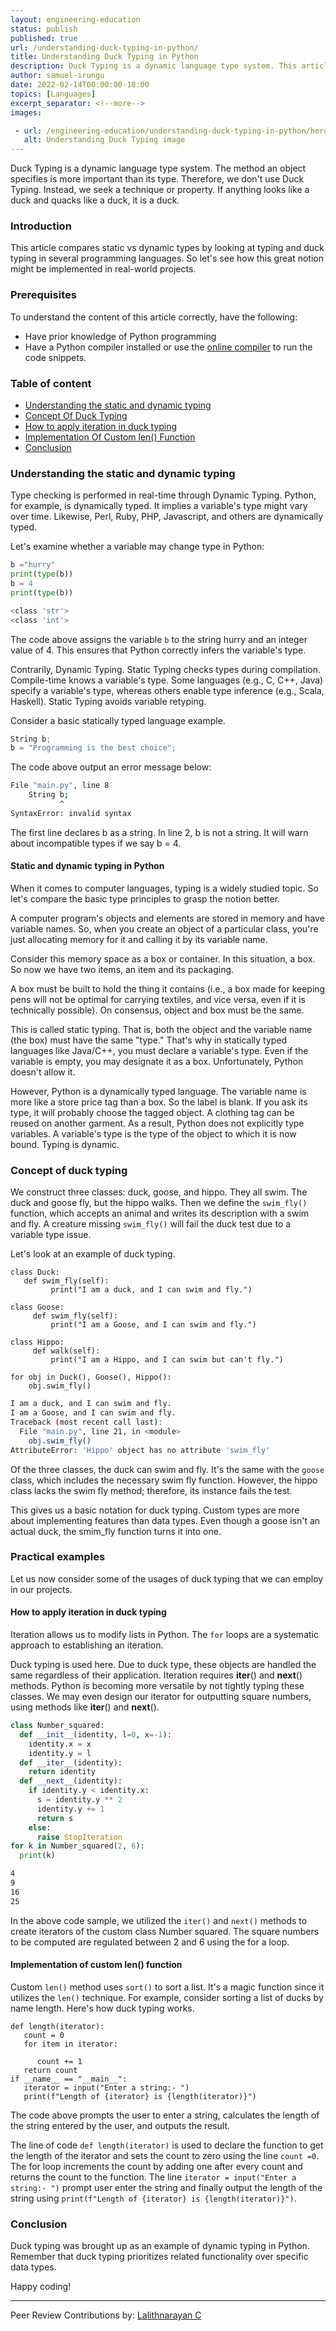 ```yaml
---
layout: engineering-education
status: publish
published: true
url: /understanding-duck-typing-in-python/
title: Understanding Duck Typing in Python
description: Duck Typing is a dynamic language type system. This article compares static and dynamic types by looking at typing and duck typing in several programming languages.
author: samuel-irungu
date: 2022-02-14T00:00:00-18:00
topics: [Languages]
excerpt_separator: <!--more-->
images:

 - url: /engineering-education/understanding-duck-typing-in-python/hero.jpg
   alt: Understanding Duck Typing image
---
```


Duck Typing is a dynamic language type system. The method an object specifies is more important than its type. Therefore, we don't use Duck Typing. Instead, we seek a technique or property. If anything looks like a duck and quacks like a duck, it is a duck.

<!--more-->

### Introduction 
This article compares static vs dynamic types by looking at typing and duck typing in several programming languages. So let's see how this great notion might be implemented in real-world projects.

### Prerequisites
To understand the content of this article correctly, have the following:
- Have prior knowledge of Python programming
- Have a Python compiler installed or use the [online compiler](https://www.onlinegdb.com/online_python_compiler) to run the code snippets.

### Table of content
- [Understanding the static and dynamic typing](#Understanding-the-static-and-dynamic-typing)
- [Concept Of Duck Typing](#concept-of-duck-typing)
- [How to apply iteration in duck typing ](#how-to-apply-iteration-in-duck-typing )
- [Implementation Of Custom len() Function](#implementation-of-custom-len()-function)
- [Conclusion](#conclusion)

### Understanding the static and dynamic typing
Type checking is performed in real-time through Dynamic Typing. Python, for example, is dynamically typed. It implies a variable's type might vary over time. Likewise, Perl, Ruby, PHP, Javascript, and others are dynamically typed.

Let's examine whether a variable may change type in Python:

```py
b ="hurry"
print(type(b))
b = 4
print(type(b))
```

```bash
<class 'str'>
<class 'int'> 
```

The code above assigns the variable `b`  to the string hurry and an integer value of 4. This ensures that Python correctly infers the variable's type.

Contrarily, Dynamic Typing. Static Typing checks types during compilation. Compile-time knows a variable's type. Some languages (e.g., C, C++, Java) specify a variable's type, whereas others enable type inference (e.g., Scala, Haskell). Static Typing avoids variable retyping.

Consider a basic statically typed language example.

```py
String b;
b = "Programming is the best choice";
```

The code above output an error message below:

```bash   
File "main.py", line 8
    String b;
           ^
SyntaxError: invalid syntax
```

The first line declares b as a string. In line 2, b is not a string. It will warn about incompatible types if we say b = 4.

#### Static and dynamic typing in Python

When it comes to computer languages, typing is a widely studied topic. So let's compare the basic type principles to grasp the notion better.

A computer program's objects and elements are stored in memory and have variable names. So, when you create an object of a particular class, you're just allocating memory for it and calling it by its variable name.

Consider this memory space as a box or container. In this situation, a box. So now we have two items, an item and its packaging.

A box must be built to hold the thing it contains (i.e., a box made for keeping pens will not be optimal for carrying textiles, and vice versa, even if it is technically possible). On consensus, object and box must be the same.

This is called static typing. That is, both the object and the variable name (the box) must have the same "type." That's why in statically typed languages like Java/C++, you must declare a variable's type. Even if the variable is empty, you may designate it as a box. Unfortunately, Python doesn't allow it.

However, Python is a dynamically typed language. The variable name is more like a store price tag than a box. So the label is blank. If you ask its type, it will probably choose the tagged object. A clothing tag can be reused on another garment. As a result, Python does not explicitly type variables. A variable's type is the type of the object to which it is now bound. Typing is dynamic.

### Concept of duck typing
We construct three classes: duck, goose, and hippo. They all swim. The duck and goose fly, but the hippo walks. Then we define the `swim_fly()` function, which accepts an animal and writes its description with a swim and fly. A creature missing `swim_fly()` will fail the duck test due to a variable type issue.

Let's look at an example of duck typing.

```Py
class Duck:  
   def swim_fly(self):  
         print("I am a duck, and I can swim and fly.")  
   
class Goose:  
     def swim_fly(self):  
         print("I am a Goose, and I can swim and fly.")  
   
class Hippo:  
     def walk(self):  
         print("I am a Hippo, and I can swim but can't fly.")  
   
for obj in Duck(), Goose(), Hippo():
    obj.swim_fly()
``` 

```bash
I am a duck, and I can swim and fly.
I am a Goose, and I can swim and fly.
Traceback (most recent call last):
  File "main.py", line 21, in <module>
    obj.swim_fly()
AttributeError: 'Hippo' object has no attribute 'swim_fly'
```

Of the three classes, the duck can swim and fly. It's the same with the `goose` class, which includes the necessary swim fly function. However, the hippo class lacks the swim fly method; therefore, its instance fails the test.

This gives us a basic notation for duck typing. Custom types are more about implementing features than data types. Even though a goose isn't an actual duck, the smim_fly function turns it into one.


### Practical examples 

Let us now consider some of the usages of duck typing that we can employ in our projects.

#### How to apply iteration in duck typing 
Iteration allows us to modify lists in Python. The `for` loops are a systematic approach to establishing an iteration.

Duck typing is used here. Due to duck type, these objects are handled the same regardless of their application. Iteration requires __iter__() and __next__() methods. Python is becoming more versatile by not tightly typing these classes. We may even design our iterator for outputting square numbers, using methods like __iter__() and __next__().

```py
class Number_squared:
  def __init__(identity, l=0, x=-1):
    identity.x = x
    identity.y = l
  def __iter__(identity):
    return identity
  def __next__(identity):
    if identity.y < identity.x:
      s = identity.y ** 2
      identity.y += 1
      return s
    else:
      raise StopIteration    
for k in Number_squared(2, 6):
  print(k)
```

```bash
4
9
16
25
```

In the above code sample, we utilized the `iter()` and `next()` methods to create iterators of the custom class Number squared. The square numbers to be computed are regulated between 2 and 6 using the for a loop.


#### Implementation of custom len() function
Custom `len()` method uses `sort()` to sort a list. It's a magic function since it utilizes the `len()` technique. For example, consider sorting a list of ducks by name length. Here's how duck typing works.

```Py
def length(iterator):
   count = 0
   for item in iterator:
    
      count += 1
   return count
if __name__ == "__main__":
   iterator = input("Enter a string:- ")
   print(f"Length of {iterator} is {length(iterator)}")
```
   
The code above prompts the user to enter a string, calculates the length of the string entered by the user, and outputs the result. 

The line of code `def length(iterator)` is used to declare the function to get the length of the iterator and sets the count to zero using the line `count =0`. The for loop increments the count by adding one after every count and returns the count to the function. The line `iterator = input("Enter a string:- ")` prompt user enter the string  and finally output the length of the string using `print(f"Length of {iterator} is {length(iterator)}")`.

### Conclusion
Duck typing was brought up as an example of dynamic typing in Python. Remember that duck typing prioritizes related functionality over specific data types.

Happy coding!

---
Peer Review Contributions by: [Lalithnarayan C](/engineering-education/authors/lalithnarayan-c/)
